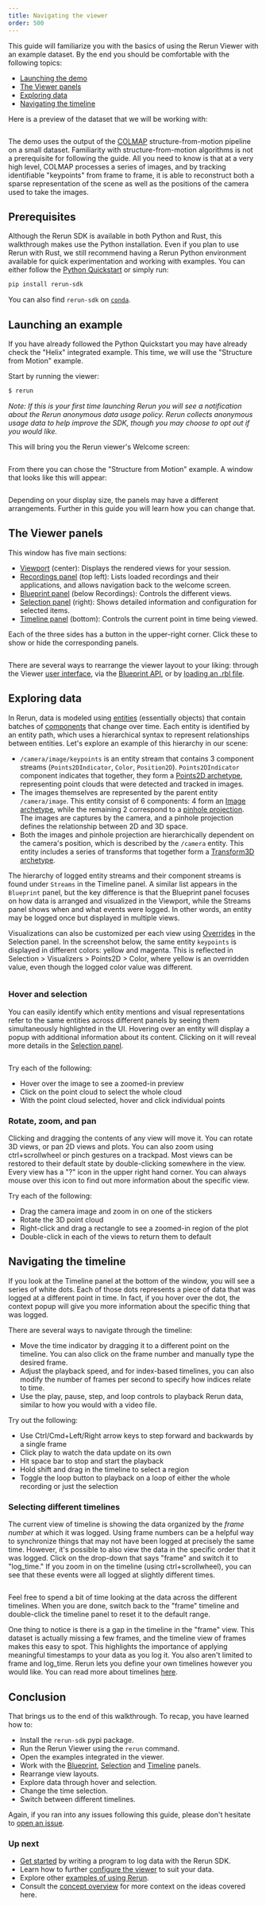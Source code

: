 ```yaml
---
title: Navigating the viewer
order: 500
---
```


This guide will familiarize you with the basics of using the Rerun Viewer with an example dataset. By the end you should be comfortable with the following topics:

-   [Launching the demo](#launching-an-example)
-   [The Viewer panels](#the-viewer-panels)
-   [Exploring data](#exploring-data)
-   [Navigating the timeline](#navigating-the-timeline)

Here is a preview of the dataset that we will be working with:

<picture>
  <img src="https://static.rerun.io/viewer_walkthrough_preview/9870115ee86264b0671cbcae5eca2a405299a597/full.png" alt="">
  <source media="(max-width: 480px)" srcset="https://static.rerun.io/viewer_walkthrough_preview/9870115ee86264b0671cbcae5eca2a405299a597/480w.png">
  <source media="(max-width: 768px)" srcset="https://static.rerun.io/viewer_walkthrough_preview/9870115ee86264b0671cbcae5eca2a405299a597/768w.png">
  <source media="(max-width: 1024px)" srcset="https://static.rerun.io/viewer_walkthrough_preview/9870115ee86264b0671cbcae5eca2a405299a597/1024w.png">
  <source media="(max-width: 1200px)" srcset="https://static.rerun.io/viewer_walkthrough_preview/9870115ee86264b0671cbcae5eca2a405299a597/1200w.png">
</picture>

The demo uses the output of the [COLMAP](https://colmap.github.io/) structure-from-motion pipeline on a small dataset.
Familiarity with structure-from-motion algorithms is not a prerequisite for following the guide. All you need to know is
that at a very high level, COLMAP processes a series of images, and by tracking identifiable "keypoints" from frame to
frame, it is able to reconstruct both a sparse representation of the scene as well as the positions of the camera used
to take the images.

## Prerequisites

Although the Rerun SDK is available in both Python and Rust, this walkthrough makes use the Python installation. Even if
you plan to use Rerun with Rust, we still recommend having a Rerun Python environment available for quick
experimentation and working with examples. You can either follow the [Python Quickstart](./quick-start/python.md) or simply run:

```bash
pip install rerun-sdk
```

You can also find `rerun-sdk` on [`conda`](https://github.com/conda-forge/rerun-sdk-feedstock).

## Launching an example

If you have already followed the Python Quickstart you may have already check the "Helix" integrated example. This time, we will use the "Structure from Motion" example.

Start by running the viewer:

```bash
$ rerun
```

_Note: If this is your first time launching Rerun you will see a notification about the Rerun anonymous data usage
policy. Rerun collects anonymous usage data to help improve the SDK, though you may choose to opt out if you would
like._

This will bring you the Rerun viewer's Welcome screen:

<picture>
  <img src="https://static.rerun.io/viewer_walkthrough_welcome/65675332322e7aa14c6877974da4aabd53a4d168/full.png" alt="">
  <source media="(max-width: 480px)" srcset="https://static.rerun.io/viewer_walkthrough_welcome/65675332322e7aa14c6877974da4aabd53a4d168/480w.png">
  <source media="(max-width: 768px)" srcset="https://static.rerun.io/viewer_walkthrough_welcome/65675332322e7aa14c6877974da4aabd53a4d168/768w.png">
  <source media="(max-width: 1024px)" srcset="https://static.rerun.io/viewer_walkthrough_welcome/65675332322e7aa14c6877974da4aabd53a4d168/1024w.png">
  <source media="(max-width: 1200px)" srcset="https://static.rerun.io/viewer_walkthrough_welcome/65675332322e7aa14c6877974da4aabd53a4d168/1200w.png">
</picture>

From there you can chose the "Structure from Motion" example. A window that looks like this will appear:

<picture>
  <img src="https://static.rerun.io/viewer_walkthrough_open/19a2522a27c57af67ccde8106bf80e5917766811/full.png" alt="">
  <source media="(max-width: 480px)" srcset="https://static.rerun.io/viewer_walkthrough_open/19a2522a27c57af67ccde8106bf80e5917766811/480w.png">
  <source media="(max-width: 768px)" srcset="https://static.rerun.io/viewer_walkthrough_open/19a2522a27c57af67ccde8106bf80e5917766811/768w.png">
  <source media="(max-width: 1024px)" srcset="https://static.rerun.io/viewer_walkthrough_open/19a2522a27c57af67ccde8106bf80e5917766811/1024w.png">
  <source media="(max-width: 1200px)" srcset="https://static.rerun.io/viewer_walkthrough_open/19a2522a27c57af67ccde8106bf80e5917766811/1200w.png">
</picture>

Depending on your display size, the panels may have a different arrangements. Further in this guide you will learn how you can change that.

## The Viewer panels

This window has five main sections:

-   [Viewport](../reference/viewer/viewport.md) (center): Displays the rendered views for your session.
-   [Recordings panel](../concepts/apps-and-recordings.md) (top left): Lists loaded recordings and their applications, and allows navigation back to the welcome screen.
-   [Blueprint panel](../reference/viewer/blueprint.md) (below Recordings): Controls the different views.
-   [Selection panel](../reference/viewer/selection.md) (right): Shows detailed information and configuration for selected items.
-   [Timeline panel](../reference/viewer/timeline.md) (bottom): Controls the current point in time being viewed.

Each of the three sides has a button in the upper-right corner. Click these to show or hide the corresponding panels.

<picture>
  <img src="https://static.rerun.io/viewer_walkthrough_toggle/5cba13935aa755c310fe73a82841eedd748c6565/full.png" alt="">
  <source media="(max-width: 480px)" srcset="https://static.rerun.io/viewer_walkthrough_toggle/5cba13935aa755c310fe73a82841eedd748c6565/480w.png">
  <source media="(max-width: 768px)" srcset="https://static.rerun.io/viewer_walkthrough_toggle/5cba13935aa755c310fe73a82841eedd748c6565/768w.png">
  <source media="(max-width: 1024px)" srcset="https://static.rerun.io/viewer_walkthrough_toggle/5cba13935aa755c310fe73a82841eedd748c6565/1024w.png">
  <source media="(max-width: 1200px)" srcset="https://static.rerun.io/viewer_walkthrough_toggle/5cba13935aa755c310fe73a82841eedd748c6565/1200w.png">
</picture>

There are several ways to rearrange the viewer layout to your liking: through the Viewer [user interface](configure-the-viewer/interactively.md),
via the [Blueprint API](configure-the-viewer/through-code-tutorial.md), or by [loading an .rbl file](configure-the-viewer/save-and-load.md).

## Exploring data

In Rerun, data is modeled using [entities](../concepts/entity-component.md) (essentially objects) that contain batches of [components](../reference/types/components.md)
that change over time. Each entity is identified by an entity path, which uses a hierarchical syntax to represent relationships between entities.
Let's explore an example of this hierarchy in our scene:

-   `/camera/image/keypoints` is an entity stream that contains 3 component streams (`Points2DIndicator`, `Color`, `Position2D`). `Points2DIndicator` component indicates that together, they form a [Points2D archetype](../reference/types/archetypes/points2d.md),
    representing point clouds that were detected and tracked in images.
-   The images themselves are represented by the parent entity `/camera/image`. This entity consist of 6 components: 4 form an [Image archetype](../reference/types/archetypes/image.md),
    while the remaining 2 correspond to a [pinhole projection](../reference/types/archetypes/pinhole.md). The images are captures by the camera, and a pinhole projection defines the relationship between 2D and 3D space.
-   Both the images and pinhole projection are hierarchically dependent on the camera's position, which is described by the `/camera` entity. This entity includes a series of transforms that together form a [Transform3D archetype](../reference/types/archetypes/transform3d.md).

The hierarchy of logged entity streams and their component streams is found under `Streams` in the Timeline panel. A similar list appears in the `Blueprint` panel, but the key difference is that the Blueprint panel focuses on how data is arranged and visualized in the Viewport, while the Streams panel shows when and what events were logged. In other words, an entity may be logged once but displayed in multiple views.

Visualizations can also be customized per each view using [Overrides](../concepts/visualizers-and-overrides.md) in the Selection panel. In the screenshot below, the same entity `keypoints` is displayed in different colors: yellow and magenta. This is reflected in Selection > Visualizers > Points2D > Color, where yellow is an overridden value, even though the logged color value was different.

<picture>
  <img src="https://static.rerun.io/viewer_walkthrough_overrides/5c5f99b237cd2a1eb00cd801a53941e2646f10cb/full.png" alt="">
  <source media="(max-width: 480px)" srcset="https://static.rerun.io/viewer_walkthrough_overrides/5c5f99b237cd2a1eb00cd801a53941e2646f10cb/480w.png">
  <source media="(max-width: 768px)" srcset="https://static.rerun.io/viewer_walkthrough_overrides/5c5f99b237cd2a1eb00cd801a53941e2646f10cb/768w.png">
  <source media="(max-width: 1024px)" srcset="https://static.rerun.io/viewer_walkthrough_overrides/5c5f99b237cd2a1eb00cd801a53941e2646f10cb/1024w.png">
  <source media="(max-width: 1200px)" srcset="https://static.rerun.io/viewer_walkthrough_overrides/5c5f99b237cd2a1eb00cd801a53941e2646f10cb/1200w.png">
</picture>

### Hover and selection

You can easily identify which entity mentions and visual representations refer to the same entities across different panels by seeing them simultaneously highlighted in the UI. Hovering over an entity will
display a popup with additional information about its content. Clicking on it will reveal more details in the [Selection panel](../reference/viewer/selection.md).

<picture>
  <img src="https://static.rerun.io/viewer_walkthrough_relations/eeb271ebf69715fe94fe3c2590335afe527444f0/full.png" alt="">
  <source media="(max-width: 480px)" srcset="https://static.rerun.io/viewer_walkthrough_relations/eeb271ebf69715fe94fe3c2590335afe527444f0/480w.png">
  <source media="(max-width: 768px)" srcset="https://static.rerun.io/viewer_walkthrough_relations/eeb271ebf69715fe94fe3c2590335afe527444f0/768w.png">
  <source media="(max-width: 1024px)" srcset="https://static.rerun.io/viewer_walkthrough_relations/eeb271ebf69715fe94fe3c2590335afe527444f0/1024w.png">
  <source media="(max-width: 1200px)" srcset="https://static.rerun.io/viewer_walkthrough_relations/eeb271ebf69715fe94fe3c2590335afe527444f0/1200w.png">
</picture>

Try each of the following:

-   Hover over the image to see a zoomed-in preview
-   Click on the point cloud to select the whole cloud
-   With the point cloud selected, hover and click individual points

### Rotate, zoom, and pan

Clicking and dragging the contents of any view will move it. You can rotate 3D views, or pan 2D views and plots. You can
also zoom using ctrl+scrollwheel or pinch gestures on a trackpad. Most views can be restored to their default state by
double-clicking somewhere in the view. Every view has a "?" icon in the upper right hand corner. You can always mouse
over this icon to find out more information about the specific view.

Try each of the following:

-   Drag the camera image and zoom in on one of the stickers
-   Rotate the 3D point cloud
-   Right-click and drag a rectangle to see a zoomed-in region of the plot
-   Double-click in each of the views to return them to default

## Navigating the timeline

If you look at the Timeline panel at the bottom of the window, you will see a series of white dots. Each of those dots
represents a piece of data that was logged at a different point in time. In fact, if you hover over the dot, the context popup will give you more information about
the specific thing that was logged.

There are several ways to navigate through the timeline:

-   Move the time indicator by dragging it to a different point on the timeline.
    You can also click on the frame number and manually type the desired frame.
-   Adjust the playback speed, and for index-based timelines, you can also modify the number of frames per second to specify how indices relate to time.
-   Use the play, pause, step, and loop controls to playback Rerun data, similar to how you would with a video file.

Try out the following:

-   Use Ctrl/Cmd+Left/Right arrow keys to step forward and backwards by a single frame
-   Click play to watch the data update on its own
-   Hit space bar to stop and start the playback
-   Hold shift and drag in the timeline to select a region
-   Toggle the loop button to playback on a loop of either the whole recording or just the selection

### Selecting different timelines

The current view of timeline is showing the data organized by the _frame number_ at which it was logged. Using frame
numbers can be a helpful way to synchronize things that may not have been logged at precisely the same time. However,
it's possible to also view the data in the specific order that it was logged. Click on the drop-down that says "frame"
and switch it to "log_time." If you zoom in on the timeline (using ctrl+scrollwheel), you can see that these events were
all logged at slightly different times.

<picture>
  <img src="https://static.rerun.io/viewer_walkthrough_timelines/b5453077ce8ad6cb473ef49211ee69085df0bc46/full.png" alt="">
  <source media="(max-width: 480px)" srcset="https://static.rerun.io/viewer_walkthrough_timelines/b5453077ce8ad6cb473ef49211ee69085df0bc46/480w.png">
  <source media="(max-width: 768px)" srcset="https://static.rerun.io/viewer_walkthrough_timelines/b5453077ce8ad6cb473ef49211ee69085df0bc46/768w.png">
  <source media="(max-width: 1024px)" srcset="https://static.rerun.io/viewer_walkthrough_timelines/b5453077ce8ad6cb473ef49211ee69085df0bc46/1024w.png">
  <source media="(max-width: 1200px)" srcset="https://static.rerun.io/viewer_walkthrough_timelines/b5453077ce8ad6cb473ef49211ee69085df0bc46/1200w.png">
</picture>

Feel free to spend a bit of time looking at the data across the different timelines. When you are done, switch back
to the "frame" timeline and double-click the timeline panel to reset it to the default range.

One thing to notice is there is a gap in the timeline in the "frame" view. This dataset is actually missing a few
frames, and the timeline view of frames makes this easy to spot. This highlights the importance of applying meaningful
timestamps to your data as you log it. You also aren't limited to frame and log_time. Rerun lets you define your own
timelines however you would like. You can read more about timelines [here](../concepts/timelines.md).

## Conclusion

That brings us to the end of this walkthrough. To recap, you have learned how to:

-   Install the `rerun-sdk` pypi package.
-   Run the Rerun Viewer using the `rerun` command.
-   Open the examples integrated in the viewer.
-   Work with the [Blueprint](../reference/viewer/blueprint.md), [Selection](../reference/viewer/selection.md) and [Timeline](../reference/viewer/timeline.md) panels.
-   Rearrange view layouts.
-   Explore data through hover and selection.
-   Change the time selection.
-   Switch between different timelines.

Again, if you ran into any issues following this guide, please don't hesitate to [open an issue](https://github.com/rerun-io/rerun/issues/new/choose).

### Up next

-   [Get started](./quick-start) by writing a program to log data with the Rerun SDK.
-   Learn how to further [configure the viewer](./configure-the-viewer) to suit your data.
-   Explore other [examples of using Rerun](/examples).
-   Consult the [concept overview](../concepts.md) for more context on the ideas covered here.
